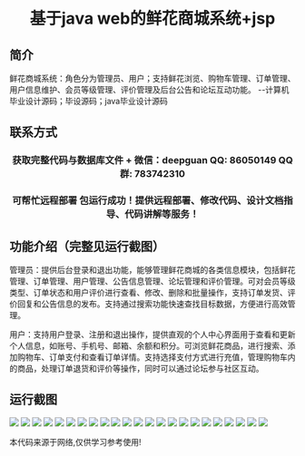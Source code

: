 <p><h1 align="center">基于java web的鲜花商城系统+jsp</h1></p>

## 简介
鲜花商城系统：角色分为管理员、用户；支持鲜花浏览、购物车管理、订单管理、用户信息维护、会员等级管理、评价管理及后台公告和论坛互动功能。    --计算机毕业设计源码；毕设源码；java毕业设计源码


## 联系方式
<p><h3 align="center">获取完整代码与数据库文件 + 微信：deepguan QQ: 86050149 QQ群: 783742310</h3></p>
<p><h3 align="center">可帮忙远程部署 包运行成功！提供远程部署、修改代码、设计文档指导、代码讲解等服务！</h3></p>

## 功能介绍（完整见运行截图）
管理员：提供后台登录和退出功能，能够管理鲜花商城的各类信息模块，包括鲜花管理、订单管理、用户管理、公告信息管理、论坛管理和评价管理。可对会员等级类型、订单状态和用户评价进行查看、修改、删除和批量操作，支持订单发货、评价回复和公告信息的发布。支持通过搜索功能快速查找目标数据，方便进行高效管理。

用户：支持用户登录、注册和退出操作，提供直观的个人中心界面用于查看和更新个人信息，如账号、手机号、邮箱、余额和积分。可浏览鲜花商品，进行搜索、添加购物车、订单支付和查看订单详情。支持选择支付方式进行充值，管理购物车内的商品，处理订单退货和评价等操作，同时可以通过论坛参与社区互动。


## 运行截图
![](https://bs-1329754181.cos.ap-shanghai.myqcloud.com/ssm/FlowerMallSystemJavaWebJsp/img/001.jpg)
![](https://bs-1329754181.cos.ap-shanghai.myqcloud.com/ssm/FlowerMallSystemJavaWebJsp/img/002.jpg)
![](https://bs-1329754181.cos.ap-shanghai.myqcloud.com/ssm/FlowerMallSystemJavaWebJsp/img/003.jpg)
![](https://bs-1329754181.cos.ap-shanghai.myqcloud.com/ssm/FlowerMallSystemJavaWebJsp/img/004.jpg)
![](https://bs-1329754181.cos.ap-shanghai.myqcloud.com/ssm/FlowerMallSystemJavaWebJsp/img/005.jpg)
![](https://bs-1329754181.cos.ap-shanghai.myqcloud.com/ssm/FlowerMallSystemJavaWebJsp/img/006.jpg)
![](https://bs-1329754181.cos.ap-shanghai.myqcloud.com/ssm/FlowerMallSystemJavaWebJsp/img/007.jpg)
![](https://bs-1329754181.cos.ap-shanghai.myqcloud.com/ssm/FlowerMallSystemJavaWebJsp/img/008.jpg)
![](https://bs-1329754181.cos.ap-shanghai.myqcloud.com/ssm/FlowerMallSystemJavaWebJsp/img/009.jpg)
![](https://bs-1329754181.cos.ap-shanghai.myqcloud.com/ssm/FlowerMallSystemJavaWebJsp/img/010.jpg)
![](https://bs-1329754181.cos.ap-shanghai.myqcloud.com/ssm/FlowerMallSystemJavaWebJsp/img/011.jpg)
![](https://bs-1329754181.cos.ap-shanghai.myqcloud.com/ssm/FlowerMallSystemJavaWebJsp/img/012.jpg)
![](https://bs-1329754181.cos.ap-shanghai.myqcloud.com/ssm/FlowerMallSystemJavaWebJsp/img/013.jpg)
![](https://bs-1329754181.cos.ap-shanghai.myqcloud.com/ssm/FlowerMallSystemJavaWebJsp/img/014.jpg)
![](https://bs-1329754181.cos.ap-shanghai.myqcloud.com/ssm/FlowerMallSystemJavaWebJsp/img/015.jpg)
![](https://bs-1329754181.cos.ap-shanghai.myqcloud.com/ssm/FlowerMallSystemJavaWebJsp/img/016.jpg)
![](https://bs-1329754181.cos.ap-shanghai.myqcloud.com/ssm/FlowerMallSystemJavaWebJsp/img/017.jpg)
![](https://bs-1329754181.cos.ap-shanghai.myqcloud.com/ssm/FlowerMallSystemJavaWebJsp/img/018.jpg)
![](https://bs-1329754181.cos.ap-shanghai.myqcloud.com/ssm/FlowerMallSystemJavaWebJsp/img/019.jpg)
![](https://bs-1329754181.cos.ap-shanghai.myqcloud.com/ssm/FlowerMallSystemJavaWebJsp/img/020.jpg)
![](https://bs-1329754181.cos.ap-shanghai.myqcloud.com/ssm/FlowerMallSystemJavaWebJsp/img/021.jpg)
![](https://bs-1329754181.cos.ap-shanghai.myqcloud.com/ssm/FlowerMallSystemJavaWebJsp/img/022.jpg)
![](https://bs-1329754181.cos.ap-shanghai.myqcloud.com/ssm/FlowerMallSystemJavaWebJsp/img/023.jpg)

<p>本代码来源于网络,仅供学习参考使用!</p>
